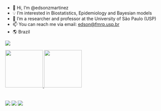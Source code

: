 - 👋 Hi, I’m @edsonzmartinez
- 💡 I’m interested in Biostatistics, Epidemiology and Bayesian models
- 🏢 I’m a researcher and professor at the University of São Paulo (USP)
- 📫 You can reach me via email: edson@fmrp.usp.br
- :earth_americas: Brazil

![](https://komarev.com/ghpvc/?username=edsonzmartinez)

<!---
edsonzmartinez/edsonzmartinez is a ✨ special ✨ repository because its `README.md` (this file) appears on your GitHub profile.
You can click the Preview link to take a look at your changes.
--->

<div>
<a href="https://github.com/edsonzmartinez">
<img height="120em" src="https://github-readme-stats.vercel.app/api/top-langs/?username=edsonzmartinez&layout=compact&langs_count=7&theme=dracula"/>
<img height="120em" src="https://github-readme-stats.vercel.app/api?username=edsonzmartinez&show_icons=true&theme=dracula&include_all_commits=true&count_private=true"/>
</div>
  
# 
<div>
<a href="https://instagram.com/edsonzangiacomimartinez/" target="_blank"><img src="https://img.shields.io/badge/-Instagram-%23E4405F?style=for-the-badge&logo=instagram&logoColor=white" target="_blank"></a>
<a href = "mailto:edson@fmrp.usp.br"><img src="https://img.shields.io/badge/Gmail-D14836?style=for-the-badge&logo=gmail&logoColor=white" target="_blank"></a>
<a href="https://www.linkedin.com/in/edson-martinez-577002117/" target="_blank"><img src="https://img.shields.io/badge/-LinkedIn-%230077B5?style=for-the-badge&logo=linkedin&logoColor=white" target="_blank"></a>   
</div>
